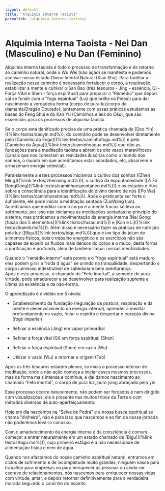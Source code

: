 ```yaml
---
layout: default
title: "Alquimia Interna Taoista"
permalink: /alquimia-interna-taoista/
---
```


# Alquimia Interna Taoista - Nei Dan (Masculino) e Nu Dan (Feminino)

 

Alquimia interna taoista é todo o processo de transformação e de retorno ao caminho natural, onde o Wu Wei (não ação) se manifesta e podemos acessar nosso estado Divino Imortal Natural (Xian Shu). Para facilitar a realização nesse caminho é necessário fortalecer o corpo, a respiração, estabilizar a mente e cultivar o San Bao (três tesouros - Jing - essência, Qi - Força Vital e Shen - força espiritual) para preparar o "Remédio" que depois vai se fundir com o "fogo espiritual" (Luz que brilha na Pineal) para dar nascimento a verdadeira forma (corpo de pura luz/corpo de diamante/Dragão Dourado), juntamente com essas práticas estudamos as bases do Feng Shui e do Kan Yu (Caminhos e leis do Céu), que são essenciais para os processos de alquimia taoista.  

Se o corpo está danificado precisa de uma prática chamada de [Dao Yin]({%link textos/daoyin.md%}), do contrário pode se desenvolver diretamente pelo [Caminho do Fogo]({%link textos/caminhofogo.md%}) e pelo [Caminho da Água]({%link textos/caminhoagua.md%}) que dão as fundações para a meditação taoista e abrem os oito vasos maravilhosos (canais que nos conectam as realidades ilusórias como o mundo dos sonhos, o mundo em que acreditamos estar acordados, etc, absorvem e armazenam energia celestial).  

Paralelamente a estes processos iniciamos o cultivo dos sonhos ([Zhen Ming]({%link textos/zhenming.md%})), o cultivo da espontaneidade  ([Zi Fa DongGong]({%link textos/caminhoespontaneo.md%})) e os estudos e ritos sobre a consciência para a identificação do divino dentro de nós ([Po Wa]({%link textos/caminhoestrelas.md%})). Após o praticante ser forte o suficiente, ele pode iniciar a meditação sentada (ZuoWang Lun). Acreditamos que meditar com o corpo e a mente fracos só leva ao sofrimento, por isso não iniciamos as meditações sentadas no princípio do sistema, mas praticamos a movimentação da energia interna (Nei Gong: [fusão dos 5 elementos]({%link textos/fusao.md%}) e [Kan e Li]({%link textos/kaneli.md%})). Além disso é necessário fazer as práticas de nutrição pela luz ([Bigu]({%link textos/bigu.md%})) que é um tipo de jejum de alimentos físicos, pois o trabalho energético e os exercícios não são capazes de expelir os fluidos mais densos do corpo e o muco, desta forma a purificação é profunda, além de também limpar nossas mentalidades.  

Quando o "remédio interno" está pronto e o "fogo espiritual" está maduro eles podem girar a "roda d´água" se unindo na tranquilidade, despertando o corpo luminoso indestrutível de sabedoria e bem aventurança.  
Após o este processo, o chamado de "Feto Imortal", a semente de pura virtude, pode amadurecer e se desenvolver para realização suprema e última da existência e da não-forma.  

O aprendizado é dividido em 5 níveis:  

- Estabelecimento da fundação (regulação da postura, respiração e da mente e desenvolvimento da energia interna), aprender a meditar profundamente no vazio, focar o espírito e despertar o coração divino (fogo imperial)

 

- Refinar a essência (Jing) em vapor primordial

 

- Refinar a força vital (Qi) em força espiritual (Shen)

 

- Refinar a força espiritual (Shen) em vazio (Wu)

 
- Utilizar o vazio (Wu) e retornar a origem (Tao)  

Após os três tesouros estarem plenos, se inicia o processo intenso de meditação, onde a não ação começa a iniciar esses mesmos processos, mas de forma mais intensa e contínua, e daí damos nascimento ao chamado "Feto imortal", o corpo de pura luz, puro yang abraçado pelo yin.  


Esse processo ocorre naturalmente, não podem ser forçados e nem dirigido com visualizações, ele é presente nas muitos tribos da Terra e com métodos diversos de auto-aperfeiçoamento.  


Hoje em dia nascemos na "Selva de Pedra" e a nossa busca espiritual se chama "dinheiro", não é para isso que nascemos e ao fim da nossa jornada não poderemos levá-lo conosco.  
 

Com o amadurecimento da energia interna e da consciência é comum começar a entrar naturalmente em um estado chamado de [Bigu]({%link textos/bigu.md%})), cujo primeiro estágio é a não necessidade de alimentação física e nem de água.  
 

Quando nos afastamos do nosso caminho espiritual natural, entramos em ciclos de sofrimento e de incompletude muito grandes, ninguém nasce para trabalhar para empresas ou para enriquecer as pessoas ou ainda ser escravo de relacionamentos, nós nascemos para enriquecer nossas vidas com virtude, amar, e depois retornar definitivamente para a verdadeira morada seguindo o caminho do espírito.